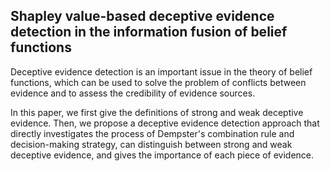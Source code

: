 ## Shapley value-based deceptive evidence detection in the information fusion of belief functions

Deceptive evidence detection is an important issue in the theory of belief functions, which can be used to solve the problem of conflicts between evidence and to assess the credibility of evidence sources. 

In this paper, we first give the definitions of strong and weak deceptive evidence. Then, we propose a deceptive evidence detection approach that directly investigates the process of Dempster's combination rule and decision-making strategy, can distinguish between strong and weak deceptive evidence, and gives the importance of each piece of evidence.
